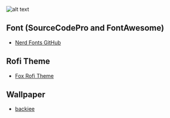 ![alt text](https://raw.githubusercontent.com/Murzchnvok/polybar-glacier/master/polybar-glacier.png)

## Font (SourceCodePro and FontAwesome)
- [Nerd Fonts GitHub](https://github.com/ryanoasis/nerd-fonts)

## Rofi Theme
- [Fox Rofi Theme](https://github.com/Murzchnvok/glacier-rofi-theme)

## Wallpaper
- [backiee](https://backiee.com/wallpaper/glacier-national-park-two-medicine-lake-with-sinopah-mountain/110132)